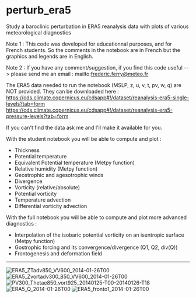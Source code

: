 # perturb_era5
Study a baroclinic perturbation in ERA5 reanalysis data with plots of various meteorological diagnostics

Note 1 : This code was developed for educationnal purposes, and for French students. So the comments in the notebook are in French but the graphics and legends are in English.

Note 2 : If you have any comment/suggestion, if you find this code useful --> please send me an email : mailto:frederic.ferry@meteo.fr

The ERA5 data needed to run the notebook (MSLP, z, u, v, t, pv, w, q) are NOT provided. They can be downloaded here :
https://cds.climate.copernicus.eu/cdsapp#!/dataset/reanalysis-era5-single-levels?tab=form
https://cds.climate.copernicus.eu/cdsapp#!/dataset/reanalysis-era5-pressure-levels?tab=form

If you can't find the data ask me and I'll make it available for you.

With the student notebook you will be able to compute and plot :
- Thickness
- Potential temperature
- Equivalent Potential temperature (Metpy function)
- Relative humidity (Metpy function)
- Geostrophic and agesotrophic winds
- Divergence
- Vorticity (relative/absolute)
- Potential vorticity
- Temperature advection
- Differential vorticity advection

With the full notebook you will be able to compute and plot more advanced diagnostics :
- Interpolation of the isobaric potential vorticity on an isentropic surface (Metpy function)
- Gostrophic forcing and its convergence/divergence (Q1, Q2, div(Q))
- Frontogenesis and deformation field

--------------------------------------------------------------------------------------------------------------------------------------------------
![ERA5_ZTadv850_VV600_2014-01-26T00](https://user-images.githubusercontent.com/76565450/162592422-875a3217-d37c-4fe0-9964-d9cd2b425936.png)
![ERA5_Zvortadv300_850_VV600_2014-01-26T00](https://user-images.githubusercontent.com/76565450/162592424-b66539ec-0c18-4e1d-b9a8-a259a71c01e6.png)
![PV300_Thetae850_vort925_20140125-T00-20140126-T18](https://user-images.githubusercontent.com/76565450/162592407-3a73f917-a802-4b73-8bb9-3ac1ef06a085.gif)
![ERA5_Q_2014-01-26T00](https://user-images.githubusercontent.com/76565450/162981292-3851784e-e2c4-4545-840a-dc9859e46d4c.png)
![ERA5_fronto1_2014-01-26T00](https://user-images.githubusercontent.com/76565450/162981308-868855d7-3c01-4ad2-be33-13d720d00508.png)
